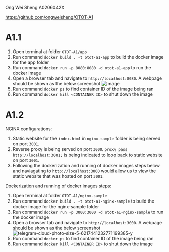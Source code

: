 Ong Wei Sheng A0206042X

https://github.com/ongweisheng/OTOT-A1

# A1.1

1. Open terminal at folder `OTOT-A1/app`
2. Run command `docker build . -t otot-a1-app` to build the docker image for the app folder
3. Run command `docker run -p 8080:8080 -d otot-a1-app` to run the docker image
4. Open a browser tab and navigate to `http://localhost:8080`. A webpage should be shown as the below screenshot
![image](https://user-images.githubusercontent.com/57165946/195844344-39c8613c-8bf3-4d07-b528-5b8c957233be.png)
5. Run command `docker ps` to find container ID of the image being ran
6. Run command `docker kill <CONTAINER ID>` to shut down the image

# A1.2

NGINX configurations:

1. Static website for the `index.html` in `nginx-sample` folder is being served on port `3001`.
2. Reverse proxy is being served on port `3000`. `proxy_pass http://localhost:3001;` is being indicated to loop back to static website on port `3001`.
3. Following the dockerization and running of docker images steps below and naviagating to `http://localhost:3000` would allow us to view the static website that was hosted on port `3001`.

Dockerization and running of docker images steps:

1. Open terminal at folder `OTOT-A1/nginx-sample`
2. Run command `docker build . -t otot-a1-nginx-sample` to build the docker image for the nginx-sample folder
3. Run command `docker run -p 3000:3000 -d otot-a1-nginx-sample` to run the docker image
4. Open a browser tab and navigate to `http://localhost:3000`. A webpage should be shown as the below screenshot
![telegram-cloud-photo-size-5-6217441232771199385-y](https://user-images.githubusercontent.com/57165946/195851745-5ca8fabd-2907-45ec-8fad-33e02ca95722.jpg)
5. Run command `docker ps` to find container ID of the image being ran
6. Run command `docker kill <CONTAINER ID>` to shut down the image
